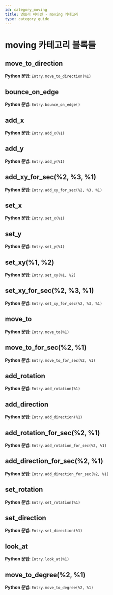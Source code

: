 ```yaml
---
id: category_moving
title: 엔트리 파이썬 - moving 카테고리
type: category_guide
---
```


# moving 카테고리 블록들

## move_to_direction
**Python 문법:** `Entry.move_to_direction(%1)`

## bounce_on_edge
**Python 문법:** `Entry.bounce_on_edge()`

## add_x
**Python 문법:** `Entry.add_x(%1)`

## add_y
**Python 문법:** `Entry.add_y(%1)`

## add_xy_for_sec(%2, %3, %1)
**Python 문법:** `Entry.add_xy_for_sec(%2, %3, %1)`

## set_x
**Python 문법:** `Entry.set_x(%1)`

## set_y
**Python 문법:** `Entry.set_y(%1)`

## set_xy(%1, %2)
**Python 문법:** `Entry.set_xy(%1, %2)`

## set_xy_for_sec(%2, %3, %1)
**Python 문법:** `Entry.set_xy_for_sec(%2, %3, %1)`

## move_to
**Python 문법:** `Entry.move_to(%1)`

## move_to_for_sec(%2, %1)
**Python 문법:** `Entry.move_to_for_sec(%2, %1)`

## add_rotation
**Python 문법:** `Entry.add_rotation(%1)`

## add_direction
**Python 문법:** `Entry.add_direction(%1)`

## add_rotation_for_sec(%2, %1)
**Python 문법:** `Entry.add_rotation_for_sec(%2, %1)`

## add_direction_for_sec(%2, %1)
**Python 문법:** `Entry.add_direction_for_sec(%2, %1)`

## set_rotation
**Python 문법:** `Entry.set_rotation(%1)`

## set_direction
**Python 문법:** `Entry.set_direction(%1)`

## look_at
**Python 문법:** `Entry.look_at(%1)`

## move_to_degree(%2, %1)
**Python 문법:** `Entry.move_to_degree(%2, %1)`

